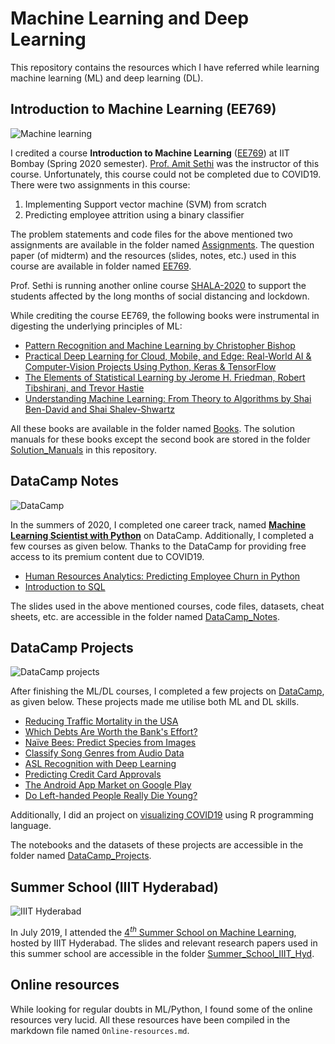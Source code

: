 # Machine Learning and Deep Learning 
This repository contains the resources which I have referred while learning machine learning (ML) and deep learning (DL). 

## Introduction to Machine Learning (EE769)
![Machine learning](https://www.newgenapps.com/wp-content/uploads/2020/04/1_c_fiB-YgbnMl6nntYGBMHQ-1080x675.jpeg)

I credited a course **Introduction to Machine Learning** ([EE769](https://www.ee.iitb.ac.in/web/academics/courses/EE769)) at IIT Bombay (Spring 2020 semester). [Prof. Amit Sethi](https://www.ee.iitb.ac.in/~asethi/) was the instructor of this course.  Unfortunately, this course could not be completed due to COVID19. There were two assignments in this course: 

1. Implementing Support vector machine (SVM) from scratch 
2. Predicting employee attrition using a binary classifier 

The problem statements and code files for the above mentioned two assignments are available in the folder named [Assignments](https://github.com/SudhakarKuma/Machine_Learning/tree/master/EE769/Assignments). The question paper (of midterm) and the resources (slides, notes, etc.) used in this course are available in folder named [EE769](https://github.com/SudhakarKuma/Machine_Learning/tree/master/EE769).

Prof. Sethi is running another online course [SHALA-2020](https://shala2020.github.io/) to support the students affected by the long months of social distancing and lockdown.

While crediting the course EE769, the following books were instrumental in digesting the underlying principles of ML: 

* [Pattern Recognition and Machine Learning by Christopher Bishop](http://users.isr.ist.utl.pt/~wurmd/Livros/school/Bishop%20-%20Pattern%20Recognition%20And%20Machine%20Learning%20-%20Springer%20%202006.pdf)
* [Practical Deep Learning for Cloud, Mobile, and Edge: Real-World AI & Computer-Vision Projects Using Python, Keras & TensorFlow](https://pages.dataiku.com/hubfs/o-reilly-deep-learning.pdf)
* [The Elements of Statistical Learning by Jerome H. Friedman, Robert Tibshirani, and Trevor Hastie](https://web.stanford.edu/~hastie/Papers/ESLII.pdf)
* [Understanding Machine Learning: From Theory to Algorithms by Shai Ben-David and Shai Shalev-Shwartz](https://www.cs.huji.ac.il/~shais/UnderstandingMachineLearning/understanding-machine-learning-theory-algorithms.pdf)

All these books are available in the folder named [Books](https://github.com/SudhakarKuma/Machine_Learning/tree/master/Books). The solution manuals for these books except the second book are stored in the folder [Solution_Manuals](https://github.com/SudhakarKuma/Machine_Learning/tree/master/Solution_Manuals) in this repository. 

## DataCamp Notes 

![DataCamp](https://moderndive.com/previous_versions/v0.4.0/images/datacamp.png)

In the summers of 2020, I completed one career track, named **[Machine Learning Scientist with Python](https://learn.datacamp.com/career-tracks/machine-learning-scientist-with-python)** on DataCamp. Additionally, I completed a few courses as given below. Thanks to the DataCamp for providing free access to its premium content due to COVID19. 

* [Human Resources Analytics: Predicting Employee Churn in Python](https://learn.datacamp.com/courses/human-resources-analytics-predicting-employee-churn-in-python)
* [Introduction to SQL](https://learn.datacamp.com/courses/introduction-to-sql)

The slides used in the above mentioned courses, code files, datasets, cheat sheets, etc. are accessible in the folder named [DataCamp_Notes](https://github.com/SudhakarKuma/Machine_Learning/tree/master/DataCamp_Notes). 

## DataCamp Projects 
![DataCamp projects](https://cdn.datacamp.com/main-app/assets/projects/projects-illustration-fb3e253ea0527cd53aafbd5ed1c4570a5c818c8deba9d0cedceb095bf64cb3fa.svg)

After finishing the ML/DL courses, I completed a few projects on [DataCamp](https://learn.datacamp.com/projects), as given below. These projects made me utilise both ML and DL skills. 

* [Reducing Traffic Mortality in the USA](https://learn.datacamp.com/projects/462)
* [Which Debts Are Worth the Bank's Effort?](https://learn.datacamp.com/projects/504)
* [Naïve Bees: Predict Species from Images](https://learn.datacamp.com/projects/412)
* [Classify Song Genres from Audio Data](https://learn.datacamp.com/projects/449)
* [ASL Recognition with Deep Learning](https://learn.datacamp.com/projects/509)
* [Predicting Credit Card Approvals](https://learn.datacamp.com/projects/558)
* [The Android App Market on Google Play](https://learn.datacamp.com/projects/619)
* [Do Left-handed People Really Die Young?](https://learn.datacamp.com/projects/479)

Additionally, I did an project on [visualizing COVID19](https://learn.datacamp.com/projects/870) using R programming language. 

The notebooks and the datasets of these projects are accessible in the folder named [DataCamp_Projects](https://github.com/SudhakarKuma/Machine_Learning/tree/master/DataCamp_Projects). 

## Summer School (IIIT Hyderabad)
![IIIT Hyderabad](https://miro.medium.com/max/400/1*kzso1Ojfc8c0moD2bIs_wQ.jpeg)

In July 2019, I attended the [$4^{th}$ Summer School on Machine Learning](http://cvit.iiit.ac.in/mlsummerschool2019/), hosted by IIIT Hyderabad. The slides and relevant research papers used in this summer school are accessible in the folder [Summer_School_IIIT_Hyd](https://github.com/SudhakarKuma/Machine_Learning/tree/master/Summer_School_IIIT_Hyd). 

## Online resources 
While looking for regular doubts in ML/Python, I found some of the online resources very lucid. All these resources have been compiled in the markdown file named `Online-resources.md`. 

